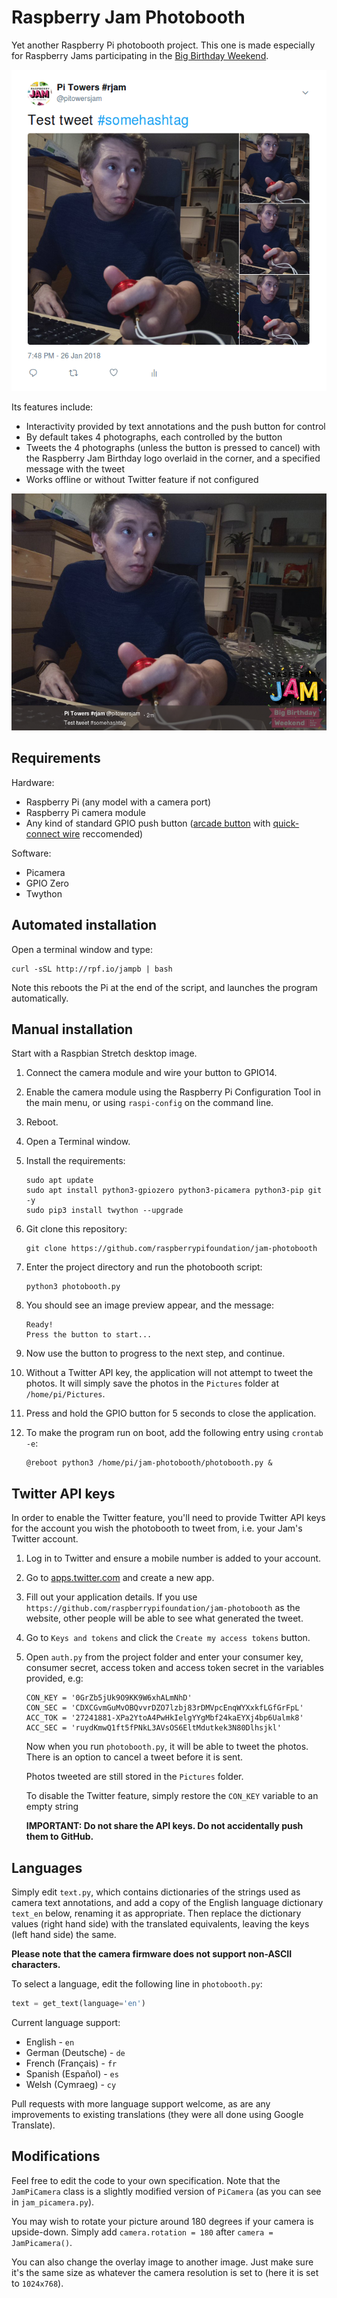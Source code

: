 # Raspberry Jam Photobooth

Yet another Raspberry Pi photobooth project. This one is made especially for
Raspberry Jams participating in the [Big Birthday Weekend](http://rpf.io/bday).

![](img/tweet.png)

Its features include:

- Interactivity provided by text annotations and the push button for control
- By default takes 4 photographs, each controlled by the button
- Tweets the 4 photographs (unless the button is pressed to cancel) with the
Raspberry Jam Birthday logo overlaid in the corner, and a specified message with
the tweet
- Works offline or without Twitter feature if not configured

![](img/tweet2.png)

## Requirements

Hardware:

- Raspberry Pi (any model with a camera port)
- Raspberry Pi camera module
- Any kind of standard GPIO push button ([arcade button](https://www.modmypi.com/raspberry-pi/sensors-1061/buttons-and-switches-1098/arcade-button-30mm-translucent-red)
with [quick-connect wire](https://www.modmypi.com/raspberry-pi/sensors-1061/buttons-and-switches-1098/arcade-button-quick-connect-wires-set-of-10-pairs)
reccomended)

Software:

- Picamera
- GPIO Zero
- Twython

## Automated installation

Open a terminal window and type:

```
curl -sSL http://rpf.io/jampb | bash
```

Note this reboots the Pi at the end of the script, and launches the program
automatically.

## Manual installation

Start with a Raspbian Stretch desktop image.

1. Connect the camera module and wire your button to GPIO14.

1. Enable the camera module using the Raspberry Pi Configuration Tool in the
main menu, or using `raspi-config` on the command line.

1. Reboot.

1. Open a Terminal window.

1. Install the requirements:

    ```
    sudo apt update
    sudo apt install python3-gpiozero python3-picamera python3-pip git -y
    sudo pip3 install twython --upgrade
    ```

1. Git clone this repository:

    ```
    git clone https://github.com/raspberrypifoundation/jam-photobooth
    ```

1. Enter the project directory and run the photobooth script:

    ```
    python3 photobooth.py
    ```

1. You should see an image preview appear, and the message:

    ```
    Ready!
    Press the button to start...
    ```

1. Now use the button to progress to the next step, and continue.

1. Without a Twitter API key, the application will not attempt to tweet the
photos. It will simply save the photos in the `Pictures` folder at
`/home/pi/Pictures`.

1. Press and hold the GPIO button for 5 seconds to close the application.

1. To make the program run on boot, add the following entry using `crontab -e`:

    ```
    @reboot python3 /home/pi/jam-photobooth/photobooth.py &
    ```

## Twitter API keys

In order to enable the Twitter feature, you'll need to provide Twitter API keys
for the account you wish the photobooth to tweet from, i.e. your Jam's Twitter
account.

1. Log in to Twitter and ensure a mobile number is added to your account.

1. Go to [apps.twitter.com](https://apps.twitter.com/) and create a new app.

1. Fill out your application details. If you use
`https://github.com/raspberrypifoundation/jam-photobooth` as the website, other
people will be able to see what generated the tweet.

1. Go to `Keys and tokens` and click the `Create my access tokens` button.

1. Open `auth.py` from the project folder and enter your consumer key, consumer
secret, access token and access token secret in the variables provided, e.g:

    ```
    CON_KEY = '0GrZb5jUk9O9KK9W6xhALmNhD'
    CON_SEC = 'CDXCGvmGuMvOBQvvrDZO7lzbj83rDMVpcEnqWYXxkfLGfGrFpL'
    ACC_TOK = '27241881-XPa2YtoA4PwHkIelgYYgMbf24kaEYXj4bp6Ualmk8'
    ACC_SEC = 'ruydKmwQ1ft5fPNkL3AVsOS6EltMdutkek3N80Dlhsjkl'
    ```

    Now when you run `photobooth.py`, it will be able to tweet the photos. There
    is an option to cancel a tweet before it is sent.

    Photos tweeted are still stored in the `Pictures` folder.

    To disable the Twitter feature, simply restore the `CON_KEY` variable to an
    empty string

    **IMPORTANT: Do not share the API keys. Do not accidentally push them to
    GitHub.**

## Languages

Simply edit `text.py`, which contains dictionaries of the strings used as camera
text annotations, and add a copy of the English language dictionary `text_en`
below, renaming it as appropriate. Then replace the dictionary values (right
hand side) with the translated equivalents, leaving the keys (left hand side)
the same.

**Please note that the camera firmware does not support non-ASCII characters.**

To select a language, edit the following line in `photobooth.py`:

```python
text = get_text(language='en')
```

Current language support:

- English - `en`
- German (Deutsche) - `de`
- French (Français) - `fr`
- Spanish (Español) - `es`
- Welsh (Cymraeg) - `cy`

Pull requests with more language support welcome, as are any improvements to
existing translations (they were all done using Google Translate).

## Modifications

Feel free to edit the code to your own specification. Note that the
`JamPiCamera` class is a slightly modified version of `PiCamera` (as you can
see in `jam_picamera.py`).

You may wish to rotate your picture around 180 degrees if your camera is
upside-down. Simply add `camera.rotation = 180` after `camera = JamPicamera()`.

You can also change the overlay image to another image. Just make sure it's the
same size as whatever the camera resolution is set to (here it is set to
`1024x768`).
